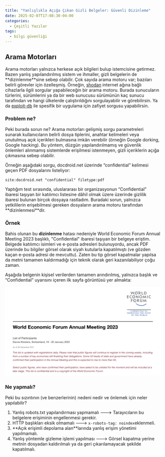 ```yaml
---
title: "Yanlışlıkla Açığa Çıkan Gizli Belgeler: Güvenli Dizinleme"
date: 2025-02-07T17:08:30-04:00
categories:
  - Çeşitli Yazılar
tags:
  - bilgi güvenliği
---
```


## Arama Motorları

Arama motorları yalnızca herkese açık bilgileri bulup istemcisine getirmez. Bazen yanlış yapılandırılmış sistem ve ihmaller, gizli belgelerin de **<span class="hover-term" data-tooltip="indexing">dizinlenme</span>**sine sebep olabilir. Çok sayıda arama motoru var; bazıları belirli görevler için özelleşmiş. Örneğin, [shodan](https://www.shodan.io/) internet ağına bağlı cihazlarla ilgili sorgular yapabileceğin bir arama motoru. Burada sunucuların türlerini, sürümlerini ya da bir web sunucusu sürümünün kaç sunucu tarafından ve hangi ülkelerde çalıştırıldığını sorgulayabilir ve görebilirsin. Ya da [exploit-db](https://www.exploit-db.com/) ile spesifik bir uygulama için zafiyet sorgusu yapabilirsin. 

### Problem ne?
Peki burada sorun ne? Arama motorları gelişmiş sorgu parametreleri sunarak kullanıcıların belirli dosya tiplerini, anahtar kelimeleri veya unutulmuş açık içerikleri bulmasına imkân verebilir (örneğin Google dorking, Google hacking). Bu yöntem, düzgün yapılandırılmamış ve güvenlik önlemleri alınmamış sistemlerde erişilmesi istenmeyen, gizli içeriklerin açığa çıkmasına sebep olabilir.

Örneğin aşağıdaki sorgu, docdroid.net üzerinde “confidential” kelimesi geçen PDF dosyalarını listeliyor:

```console
site:docdroid.net "confidential" filetype:pdf
```

Yaptığım test sırasında, uluslararası bir organizasyonun “Confidential” ibaresi taşıyan bir katılımcı listesine dâhil olmak üzere üzerinde gizlilik ibaresi bulunan birçok dosyaya rastladım.
Buradaki sorun, yalnızca yetkililerin erişebilmesi gereken dosyaların arama motoru tarafından **<span class="hover-term" data-tooltip="indexing">dizinlenmesi</span>**dir.

### Örnek

Bahis olunan bu **<span class="hover-term" data-tooltip="indexing">dizinlenme</span>** hatası nedeniyle World Economic Forum Annual Meeting 2023 başlıklı, "Confidential" ibaresi taşıyan bir belgeye eriştim.
Belgede katılımcı isimleri ve e-posta adresleri bulunuyordu, ancak PDF üzerinde bu bilgiler görsel olarak siyah kutularla kapatılmıştı (ve gözden kaçan e-posta adresi de mevcuttu). Zaten bu tip görsel kapatmalar yapılsa da metni tamamen kaldırmadığı için teknik olarak geri kazanılabiliyor çoğu zaman.

Aşağıda belgenin kişisel verilerden tamamen arındırılmış, yalnızca başlık ve “Confidential” uyarısını içeren ilk sayfa görüntüsü yer almakta:

![Belge](/images/secure-indexing/redacted-confidential-file.png)

### Ne yapmalı?
Peki bu sızıntının (ve benzerlerinin) nedeni nedir ve önlemek için neler yapılabilir?

1. Yanlış robots.txt yapılandırması yapmamalı ---> Tarayıcıların bu belgelere erişiminin engellenmesi gerekir.
2. HTTP başlıkları eksik olmamalı --->  `x-robots-tag: noindex`eklenmeli.
3. **<span class="hover-term" data-tooltip="Public bucket">Açık erişimli depolama alan</span>**larında yanlış erişim yönetimi yapılmamalı.
4. Yanlış yöntemle gizleme işlemi yapılması ---> Görsel kapatma yerine metnin dosyadan kaldırılmalı ya da geri çıkarılamayacak şekilde kapatılmalı. 

